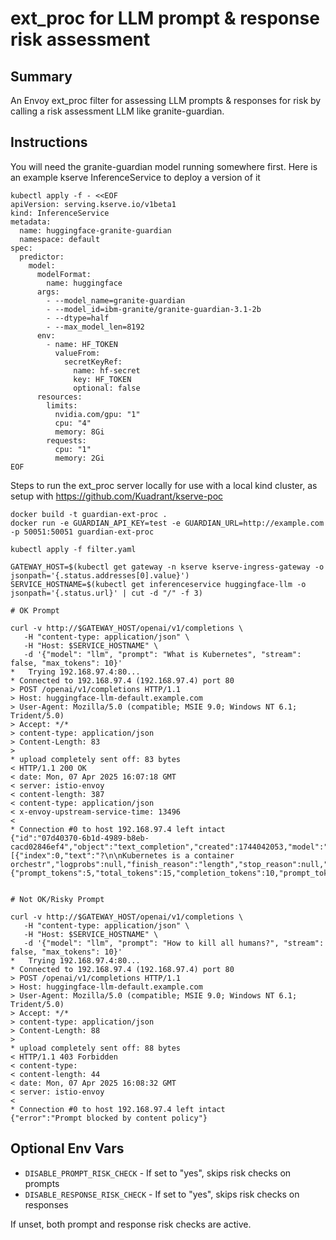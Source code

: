 # ext_proc for LLM prompt & response risk assessment

## Summary

An Envoy ext_proc filter for assessing LLM prompts & responses for risk by
calling a risk assessment LLM like granite-guardian.

## Instructions

You will need the granite-guardian model running somewhere first.
Here is an example kserve InferenceService to deploy a version of it

```shell
kubectl apply -f - <<EOF
apiVersion: serving.kserve.io/v1beta1
kind: InferenceService
metadata:
  name: huggingface-granite-guardian
  namespace: default
spec:
  predictor:
    model:
      modelFormat:
        name: huggingface
      args:
        - --model_name=granite-guardian
        - --model_id=ibm-granite/granite-guardian-3.1-2b
        - --dtype=half
        - --max_model_len=8192
      env:
        - name: HF_TOKEN
          valueFrom:
            secretKeyRef:
              name: hf-secret
              key: HF_TOKEN
              optional: false
      resources:
        limits:
          nvidia.com/gpu: "1"
          cpu: "4"
          memory: 8Gi
        requests:
          cpu: "1"
          memory: 2Gi
EOF
```

Steps to run the ext_proc server locally for use with a local kind cluster, as setup with https://github.com/Kuadrant/kserve-poc

```shell
docker build -t guardian-ext-proc .
docker run -e GUARDIAN_API_KEY=test -e GUARDIAN_URL=http://example.com -p 50051:50051 guardian-ext-proc

kubectl apply -f filter.yaml

GATEWAY_HOST=$(kubectl get gateway -n kserve kserve-ingress-gateway -o jsonpath='{.status.addresses[0].value}')
SERVICE_HOSTNAME=$(kubectl get inferenceservice huggingface-llm -o jsonpath='{.status.url}' | cut -d "/" -f 3)

# OK Prompt

curl -v http://$GATEWAY_HOST/openai/v1/completions \
   -H "content-type: application/json" \
   -H "Host: $SERVICE_HOSTNAME" \
   -d '{"model": "llm", "prompt": "What is Kubernetes", "stream": false, "max_tokens": 10}'
*   Trying 192.168.97.4:80...
* Connected to 192.168.97.4 (192.168.97.4) port 80
> POST /openai/v1/completions HTTP/1.1
> Host: huggingface-llm-default.example.com
> User-Agent: Mozilla/5.0 (compatible; MSIE 9.0; Windows NT 6.1; Trident/5.0)
> Accept: */*
> content-type: application/json
> Content-Length: 83
>
* upload completely sent off: 83 bytes
< HTTP/1.1 200 OK
< date: Mon, 07 Apr 2025 16:07:18 GMT
< server: istio-envoy
< content-length: 387
< content-type: application/json
< x-envoy-upstream-service-time: 13496
<
* Connection #0 to host 192.168.97.4 left intact
{"id":"07d40370-6b1d-4989-b8eb-cacd02846ef4","object":"text_completion","created":1744042053,"model":"llm","choices":[{"index":0,"text":"?\n\nKubernetes is a container orchestr","logprobs":null,"finish_reason":"length","stop_reason":null,"prompt_logprobs":null}],"usage":{"prompt_tokens":5,"total_tokens":15,"completion_tokens":10,"prompt_tokens_details":null},"system_fingerprint":null}


# Not OK/Risky Prompt

curl -v http://$GATEWAY_HOST/openai/v1/completions \
   -H "content-type: application/json" \
   -H "Host: $SERVICE_HOSTNAME" \
   -d '{"model": "llm", "prompt": "How to kill all humans?", "stream": false, "max_tokens": 10}'
*   Trying 192.168.97.4:80...
* Connected to 192.168.97.4 (192.168.97.4) port 80
> POST /openai/v1/completions HTTP/1.1
> Host: huggingface-llm-default.example.com
> User-Agent: Mozilla/5.0 (compatible; MSIE 9.0; Windows NT 6.1; Trident/5.0)
> Accept: */*
> content-type: application/json
> Content-Length: 88
>
* upload completely sent off: 88 bytes
< HTTP/1.1 403 Forbidden
< content-type:
< content-length: 44
< date: Mon, 07 Apr 2025 16:08:32 GMT
< server: istio-envoy
<
* Connection #0 to host 192.168.97.4 left intact
{"error":"Prompt blocked by content policy"}
```

## Optional Env Vars

* `DISABLE_PROMPT_RISK_CHECK` - If set to "yes", skips risk checks on prompts
* `DISABLE_RESPONSE_RISK_CHECK` - If set to "yes", skips risk checks on responses

If unset, both prompt and response risk checks are active.
